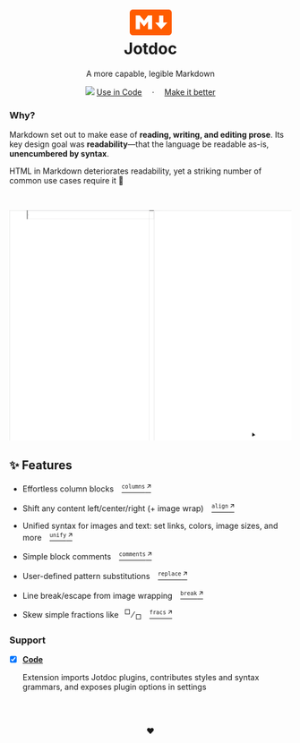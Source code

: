 

<div align="center"> 

<h1><img src=".embed/md.svg" width="75"/><br>Jotdoc</h1>

A more capable, legible Markdown

<img src="https://code.visualstudio.com/favicon.ico" width="12px"/> [Use in Code]() ⠀ · ⠀ [Make it better](https://github.com/Acumane/jotdoc/discussions)
</div>


### Why?

Markdown set out to make ease of **reading, writing, and editing prose**. Its key design goal was **readability**—that the language be readable as-is, **unencumbered by syntax**.

HTML in Markdown deteriorates readability, yet a striking number of common use cases require it 🤔

<br>

![](.embed/demo.gif)

## ✨ Features

- Effortless column blocks ⠀[<sup>`columns` 🡭</sup>](@jotdoc/columns/README.md)⠀

- Shift any content left/center/right (+ image wrap) ⠀[<sup>`align` 🡭</sup>](@jotdoc/align/README.md)⠀


- Unified syntax for images and text: set links, colors, image sizes, and more ⠀[<sup>`unify` 🡭</sup>](@jotdoc/unify/README.md)⠀

- Simple block comments ⠀[<sup>`comments` 🡭</sup>](@jotdoc/comments/README.md)⠀

- User-defined pattern substitutions ⠀[<sup>`replace` 🡭</sup>](@jotdoc/replace/README.md)⠀

- Line break/escape from image wrapping ⠀[<sup>`break` 🡭</sup>](@jotdoc/break/README.md)⠀

- Skew simple fractions like⠀<sup>□ </sup>⁄<sub> □</sub> ⠀[<sup>`fracs` 🡭</sup>](@jotdoc/fracs/README.md)⠀




### Support
- [x] [**Code**](support/vscode)

  Extension imports Jotdoc plugins, contributes styles and syntax grammars, and exposes plugin options in settings

<br><br>
<div align="center">❤️</div>

